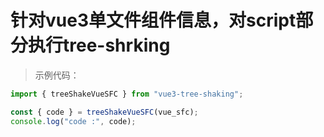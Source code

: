 # 针对vue3单文件组件信息，对script部分执行tree-shrking
> 示例代码：
```javascript
import { treeShakeVueSFC } from "vue3-tree-shaking";

const { code } = treeShakeVueSFC(vue_sfc);
console.log("code :", code);
```
